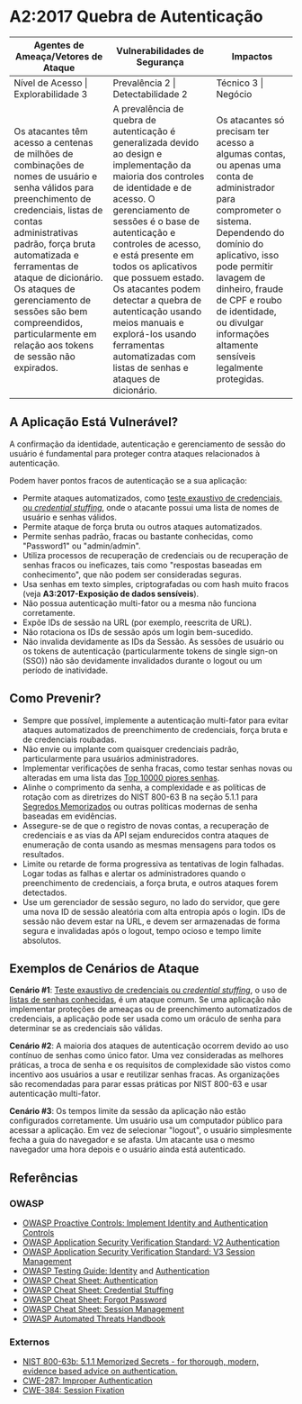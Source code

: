 # A2:2017 Quebra de Autenticação

| Agentes de Ameaça/Vetores de Ataque | Vulnerabilidades de Segurança           | Impactos               |
| -- | -- | -- |
| Nível de Acesso \| Explorabilidade 3 | Prevalência 2 \| Detectabilidade 2 | Técnico 3 \| Negócio |
| Os atacantes têm acesso a centenas de milhões de combinações de nomes de usuário e senha válidos para preenchimento de credenciais, listas de contas administrativas padrão, força bruta automatizada e ferramentas de ataque de dicionário. Os ataques de gerenciamento de sessões são bem compreendidos, particularmente em relação aos tokens de sessão não expirados. | A prevalência de quebra de autenticação é generalizada devido ao design e implementação da maioria dos controles de identidade e de acesso. O gerenciamento de sessões é o base de autenticação e controles de acesso, e está presente em todos os aplicativos que possuem estado. Os atacantes podem detectar a quebra de autenticação usando meios manuais e explorá-los usando ferramentas automatizadas com listas de senhas e ataques de dicionário. | Os atacantes só precisam ter acesso a algumas contas, ou apenas uma conta de administrador para comprometer o sistema. Dependendo do domínio do aplicativo, isso pode permitir lavagem de dinheiro, fraude de CPF e roubo de identidade, ou divulgar informações altamente sensíveis legalmente protegidas. |

## A Aplicação Está Vulnerável?

A confirmação da identidade, autenticação e gerenciamento de sessão do usuário é fundamental para proteger contra ataques relacionados à autenticação.

Podem haver pontos fracos de autenticação se a sua aplicação:

* Permite ataques automatizados, como [teste exaustivo de credenciais, ou *credential stuffing*](https://www.owasp.org/index.php/Credential_stuffing), onde o atacante possui uma lista de nomes de usuário e senhas válidos.
* Permite ataque de força bruta ou outros ataques automatizados.
* Permite senhas padrão, fracas ou bastante conhecidas, como "Password1" ou "admin/admin".
* Utiliza processos de recuperação de credenciais ou de recuperação de senhas fracos ou ineficazes, tais como "respostas baseadas em conhecimento", que não podem ser consideradas seguras.
* Usa senhas em texto simples, criptografadas ou com hash muito fracos (veja **A3:2017-Exposição de dados sensíveis**).
* Não possua autenticação multi-fator ou a mesma não funciona corretamente.
* Expõe IDs de sessão na URL (por exemplo, reescrita de URL).
* Não rotaciona os IDs de sessão após um login bem-sucedido.
* Não invalida devidamente as IDs da Sessão. As sessões de usuário ou os tokens de autenticação (particularmente tokens de single sign-on (SSO)) não são devidamente invalidados durante o logout ou um período de inatividade.

## Como Prevenir?

* Sempre que possível, implemente a autenticação multi-fator para evitar ataques automatizados de preenchimento de credenciais, força bruta e de credenciais roubadas.
* Não envie ou implante com quaisquer credenciais padrão, particularmente para usuários administradores.
* Implementar verificações de senha fracas, como testar senhas novas ou alteradas em uma lista das [Top 10000 piores senhas](https://github.com/danielmiessler/SecLists/tree/master/Passwords).
* Alinhe o comprimento da senha, a complexidade e as políticas de rotação com as diretrizes do NIST 800-63 B na seção 5.1.1 para [Segredos Memorizados](https://pages.nist.gov/800-63-3/sp800-63b.html#memsecret) ou outras políticas modernas de senha baseadas em evidências.
* Assegure-se de que o registro de novas contas, a recuperação de credenciais e as vias da API sejam endurecidos contra ataques de enumeração de conta usando as mesmas mensagens para todos os resultados.
* Limite ou retarde de forma progressiva as tentativas de login falhadas. Logar todas as falhas e alertar os administradores quando o preenchimento de credenciais, a força bruta, e outros ataques forem detectados.
* Use um gerenciador de sessão seguro, no lado do servidor, que gere uma nova ID de sessão aleatória com alta entropia após o login. IDs de sessão não devem estar na URL, e devem ser armazenadas de forma segura e invalidadas após o logout, tempo ocioso e tempo limite absolutos.

## Exemplos de Cenários de Ataque

**Cenário #1**: [Teste exaustivo de credenciais ou *credential stuffing*](https://www.owasp.org/index.php/Credential_stuffing), o uso de [listas de senhas conhecidas](https://github.com/danielmiessler/SecLists), é um ataque comum. Se uma aplicação não implementar proteções de ameaças ou de preenchimento automatizados de  credenciais, a aplicação pode ser usada como um oráculo de senha para determinar se as credenciais são válidas.

**Cenário #2**: A maioria dos ataques de autenticação ocorrem devido ao uso contínuo de senhas como único fator. Uma vez consideradas as melhores práticas, a troca de senha e os requisitos de complexidade são vistos como incentivo aos usuários a usar e reutilizar senhas fracas. As organizações são recomendadas para parar essas práticas por NIST 800-63 e usar autenticação multi-fator.

**Cenário #3**: Os tempos limite da sessão da aplicação não estão configurados corretamente. Um usuário usa um computador público para acessar a aplicação. Em vez de selecionar "logout", o usuário simplesmente fecha a guia do navegador e se afasta. Um atacante usa o mesmo navegador uma hora depois e o usuário ainda está autenticado.

## Referências

### OWASP

* [OWASP Proactive Controls: Implement Identity and Authentication Controls](https://www.owasp.org/index.php/OWASP_Proactive_Controls#5:_Implement_Identity_and_Authentication_Controls)
* [OWASP Application Security Verification Standard: V2 Authentication](https://www.owasp.org/index.php/Category:OWASP_Application_Security_Verification_Standard_Project#tab=Home)
* [OWASP Application Security Verification Standard: V3 Session Management](https://www.owasp.org/index.php/Category:OWASP_Application_Security_Verification_Standard_Project#tab=Home)
* [OWASP Testing Guide: Identity](https://www.owasp.org/index.php/Testing_Identity_Management)
 and [Authentication](https://www.owasp.org/index.php/Testing_for_authentication)
* [OWASP Cheat Sheet: Authentication](https://www.owasp.org/index.php/Authentication_Cheat_Sheet)
* [OWASP Cheat Sheet: Credential Stuffing](https://www.owasp.org/index.php/Credential_Stuffing_Prevention_Cheat_Sheet)
* [OWASP Cheat Sheet: Forgot Password](https://www.owasp.org/index.php/Forgot_Password_Cheat_Sheet)
* [OWASP Cheat Sheet: Session Management](https://www.owasp.org/index.php/Session_Management_Cheat_Sheet)
* [OWASP Automated Threats Handbook](https://www.owasp.org/index.php/OWASP_Automated_Threats_to_Web_Applications)

### Externos

* [NIST 800-63b: 5.1.1 Memorized Secrets - for thorough, modern, evidence based advice on authentication.](https://pages.nist.gov/800-63-3/sp800-63b.html#memsecret)
* [CWE-287: Improper Authentication](https://cwe.mitre.org/data/definitions/287.html)
* [CWE-384: Session Fixation](https://cwe.mitre.org/data/definitions/384.html)
